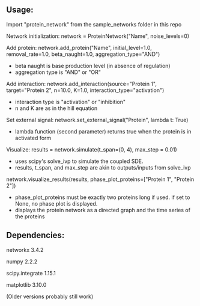 Usage:
-

Import "protein_network" from the sample_networks folder in this repo

Network initialization:
network = ProteinNetwork("Name", noise_levels=0)

Add protein:
network.add_protein("Name", initial_level=1.0, removal_rate=1.0, beta_naught=1.0, aggregation_type="AND")
- beta naught is base production level (in absence of regulation)
- aggregation type is "AND" or "OR"

Add interaction:
network.add_interaction(source="Protein 1", target="Protein 2", n=10.0, K=1.0, interaction_type="activation")
- interaction type is "activation" or "inhibition"
- n and K are as in the hill equation

Set external signal:
network.set_external_signal("Protein", lambda t: True) 
- lambda function (second parameter) returns true when the protein is in activated form

Visualize:
results = network.simulate(t_span=(0, 4), max_step = 0.01)
- uses scipy's solve_ivp to simulate the coupled SDE.
- results, t_span, and max_step are akin to outputs/inputs from solve_ivp

network.visualize_results(results, phase_plot_proteins=["Protein 1", "Protein 2"])
- phase_plot_proteins must be exactly two proteins long if used. if set to None, no phase plot is displayed.
- displays the protein network as a directed graph and the time series of the proteins


Dependencies:
- 
networkx 3.4.2

numpy 2.2.2

scipy.integrate 1.15.1

matplotlib 3.10.0

(Older versions probably still work)
